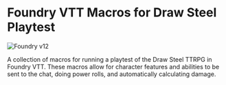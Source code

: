 # Foundry VTT Macros for Draw Steel Playtest

![Foundry v12](https://img.shields.io/badge/foundry-v12-green)

A collection of macros for running a playtest of the Draw Steel TTRPG in Foundry VTT. These macros allow for character features and abilities to be sent to the chat, doing power rolls, and automatically calculating damage.